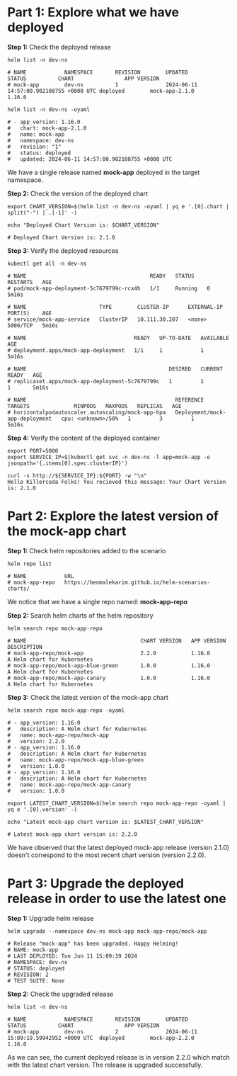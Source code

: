 # Part 1: Explore what we have deployed

**Step 1:** Check the deployed release
```shell
helm list -n dev-ns

# NAME            NAMESPACE       REVISION        UPDATED                                 STATUS          CHART                APP VERSION
# mock-app        dev-ns          1               2024-06-11 14:57:00.902108755 +0000 UTC deployed        mock-app-2.1.0       1.16.0
```

```shell
helm list -n dev-ns -oyaml

# - app_version: 1.16.0
#   chart: mock-app-2.1.0
#   name: mock-app
#   namespace: dev-ns
#   revision: "1"
#   status: deployed
#   updated: 2024-06-11 14:57:00.902108755 +0000 UTC
```

We have a single release named **mock-app** deployed in the target namespace.

**Step 2:** Check the version of the deployed chart

```shell
export CHART_VERSION=$(helm list -n dev-ns -oyaml | yq e '.[0].chart | split("-") | .[-1]' -)
```
```shell
echo "Deployed Chart Version is: $CHART_VERSION"

# Deployed Chart Version is: 2.1.0
```

**Step 3:** Verify the deployed resources
```shell
kubectl get all -n dev-ns

# NAME                                       READY   STATUS    RESTARTS   AGE
# pod/mock-app-deployment-5c7679799c-rcx4h   1/1     Running   0          5m16s

# NAME                       TYPE        CLUSTER-IP      EXTERNAL-IP   PORT(S)    AGE
# service/mock-app-service   ClusterIP   10.111.30.207   <none>        5000/TCP   5m16s

# NAME                                  READY   UP-TO-DATE   AVAILABLE   AGE
# deployment.apps/mock-app-deployment   1/1     1            1           5m16s

# NAME                                             DESIRED   CURRENT   READY   AGE
# replicaset.apps/mock-app-deployment-5c7679799c   1         1         1       5m16s

# NAME                                               REFERENCE                        TARGETS              MINPODS   MAXPODS   REPLICAS   AGE
# horizontalpodautoscaler.autoscaling/mock-app-hpa   Deployment/mock-app-deployment   cpu: <unknown>/50%   1         3         1          5m16s
```

**Step 4:** Verify the content of the deployed container
```shell
export PORT=5000
export SERVICE_IP=$(kubectl get svc -n dev-ns -l app=mock-app -o jsonpath='{.items[0].spec.clusterIP}')
```
```shell
curl -s http://${SERVICE_IP}:${PORT} -w "\n"
Hello Killercoda Folks! You recieved this message: Your Chart Version is: 2.1.0
```


# Part 2: Explore the latest version of the mock-app chart

**Step 1:** Check helm repositories added to the scenario
```shell
helm repo list

# NAME            URL                                                  
# mock-app-repo   https://benmalekarim.github.io/helm-scenarios-charts/
```
We notice that we have a single repo named: **mock-app-repo**

**Step 2:** Search helm charts of the helm repository
```shell
helm search repo mock-app-repo

# NAME                                    CHART VERSION   APP VERSION     DESCRIPTION                
# mock-app-repo/mock-app                  2.2.0           1.16.0          A Helm chart for Kubernetes
# mock-app-repo/mock-app-blue-green       1.0.0           1.16.0          A Helm chart for Kubernetes
# mock-app-repo/mock-app-canary           1.0.0           1.16.0          A Helm chart for Kubernetes
```

**Step 3:** Check the latest version of the mock-app chart
```shell
helm search repo mock-app-repo -oyaml

# - app_version: 1.16.0
#   description: A Helm chart for Kubernetes
#   name: mock-app-repo/mock-app
#   version: 2.2.0
# - app_version: 1.16.0
#   description: A Helm chart for Kubernetes
#   name: mock-app-repo/mock-app-blue-green
#   version: 1.0.0
# - app_version: 1.16.0
#   description: A Helm chart for Kubernetes
#   name: mock-app-repo/mock-app-canary
#   version: 1.0.0
```
```shell
export LATEST_CHART_VERSION=$(helm search repo mock-app-repo -oyaml | yq e '.[0].version' -)
```
```shell
echo "Latest mock-app chart version is: $LATEST_CHART_VERSION"

# Latest mock-app chart version is: 2.2.0
```

We have observed that the latest deployed mock-app release (version 2.1.0) doesn't correspond to the most recent chart version (version 2.2.0).


# Part 3: Upgrade the deployed release in order to use the latest one

**Step 1:** Upgrade helm release
```shell
helm upgrade --namespace dev-ns mock-app mock-app-repo/mock-app

# Release "mock-app" has been upgraded. Happy Helming!
# NAME: mock-app
# LAST DEPLOYED: Tue Jun 11 15:09:19 2024
# NAMESPACE: dev-ns
# STATUS: deployed
# REVISION: 2
# TEST SUITE: None
```

**Step 2:** Check the upgraded release
```shell
helm list -n dev-ns

# NAME            NAMESPACE       REVISION        UPDATED                                 STATUS          CHART                APP VERSION
# mock-app        dev-ns          2               2024-06-11 15:09:19.59942952 +0000 UTC  deployed        mock-app-2.2.0       1.16.0
```

As we can see, the current deployed release is in version 2.2.0 which match with the latest chart version. The release is upgraded successfully.
